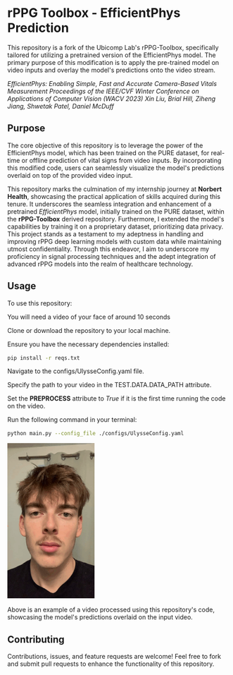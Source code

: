 # rPPG Toolbox - EfficientPhys Prediction
This repository is a fork of the Ubicomp Lab's rPPG-Toolbox, specifically tailored for utilizing a pretrained version of the EfficientPhys model. The primary purpose of this modification is to apply the pre-trained model on video inputs and overlay the model's predictions onto the video stream.

*EfficientPhys: Enabling Simple, Fast and Accurate Camera-Based Vitals Measurement
Proceedings of the IEEE/CVF Winter Conference on Applications of Computer Vision (WACV 2023)
Xin Liu, Brial Hill, Ziheng Jiang, Shwetak Patel, Daniel McDuff*

## Purpose
The core objective of this repository is to leverage the power of the EfficientPhys model, which has been trained on the PURE dataset, for real-time or offline prediction of vital signs from video inputs. By incorporating this modified code, users can seamlessly visualize the model's predictions overlaid on top of the provided video input.  

This repository marks the culmination of my internship journey at **Norbert Health**, showcasing the practical application of skills acquired during this tenure. It underscores the seamless integration and enhancement of a pretrained *EfficientPhys* model, initially trained on the PURE dataset, within the **rPPG-Toolbox** derived repository. Furthermore, I extended the model's capabilities by training it on a proprietary dataset, prioritizing data privacy. This project stands as a testament to my adeptness in handling and improving rPPG deep learning models with custom data while maintaining utmost confidentiality. Through this endeavor, I aim to underscore my proficiency in signal processing techniques and the adept integration of advanced rPPG models into the realm of healthcare technology.

## Usage
To use this repository:

You will need a video of your face of around 10 seconds

Clone or download the repository to your local machine.

Ensure you have the necessary dependencies installed:
```bash
pip install -r reqs.txt
```

Navigate to the configs/UlysseConfig.yaml file.

Specify the path to your video in the TEST.DATA.DATA_PATH attribute.

Set the **PREPROCESS** attribute to *True* if it is the first time running the code on the video.

Run the following command in your terminal:
```bash
python main.py --config_file ./configs/UlysseConfig.yaml
```

![GIF of a Pleth Prediction using EfficientPhys trained on the PURE Dataset](figures/Pleth_prediction.gif)

Above is an example of a video processed using this repository's code, showcasing the model's predictions overlaid on the input video.

## Contributing
Contributions, issues, and feature requests are welcome! Feel free to fork and submit pull requests to enhance the functionality of this repository.

